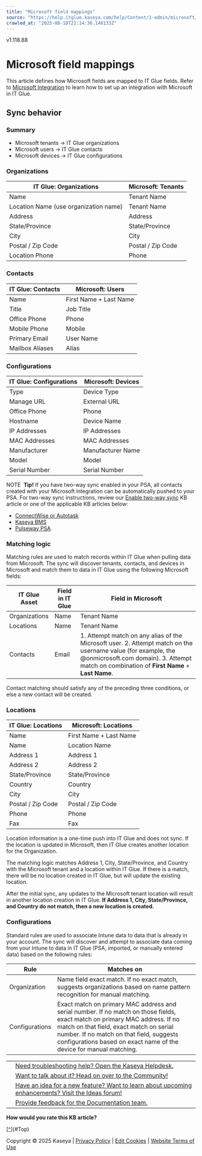 ```yaml
---
title: "Microsoft field mappings"
source: "https://help.itglue.kaseya.com/help/Content/1-admin/microsoft/microsoft-field-mapping.html"
crawled_at: "2025-08-18T21:14:36.148133Z"
---
```


v1.118.88

# Microsoft field mappings

This article defines how Microsoft fields are mapped to IT Glue fields. Refer to [Microsoft Integration](microsoft-integration.html) to learn how to set up an integration with Microsoft in IT Glue.

## Sync behavior

### Summary

* Microsoft tenants → IT Glue organizations
* Microsoft users → IT Glue contacts
* Microsoft devices → IT Glue configurations

### Organizations

| IT Glue: Organizations | Microsoft: Tenants |
| --- | --- |
| Name | Tenant Name |
| Location Name (use organization name) | Tenant Name |
| Address | Address |
| State/Province | State/Province |
| City | City |
| Postal / Zip Code | Postal / Zip Code |
| Location Phone | Phone |

### Contacts

| IT Glue: Contacts | Microsoft: Users |
| --- | --- |
| Name | First Name + Last Name |
| Title | Job Title |
| Office Phone | Phone |
| Mobile Phone | Mobile |
| Primary Email | User Name |
| Mailbox Aliases | Alias |

### Configurations

| IT Glue: Configurations | Microsoft: Devices |
| --- | --- |
| Type | Device Type |
| Manage URL | External URL |
| Office Phone | Phone |
| Hostname | Device Name |
| IP Addresses | IP Addresses |
| MAC Addresses | MAC Addresses |
| Manufacturer | Manufacturer Name |
| Model | Model |
| Serial Number | Serial Number |

NOTE  **Tip!** If you have two-way sync enabled in your PSA, all contacts created with your Microsoft integration can be automatically pushed to your PSA. For two-way sync instructions, review our [Enable two-way sync](../psa-integrations/enabling-two-way-sync.html) KB article or one of the applicable KB articles below:

* [ConnectWise or Autotask](../psa-integrations/integrating-with-autotask.html)
* [Kaseya BMS](../psa-integrations/enabling-kaseya-bms-two-way-sync.html)
* [Pulseway PSA](../psa-integrations/pulseway-psa-two-way-sync.html)

### Matching logic

Matching rules are used to match records within IT Glue when pulling data from Microsoft. The sync will discover tenants, contacts, and devices in Microsoft and match them to data in IT Glue using the following Microsoft fields:

| IT Glue Asset | Field in IT Glue | Field in Microsoft |
| --- | --- | --- |
| Organizations | Name | Tenant Name |
| Locations | Name | Tenant Name |
| Contacts | Email | 1. Attempt match on any alias of the Microsoft user. 2. Attempt match on the username value (for example, the @onmicrosoft.com domain). 3. Attempt match on combination of **First Name** + **Last Name**. |

Contact matching should satisfy any of the preceding three conditions, or else a new contact will be created.

### Locations

| IT Glue: Locations | Microsoft: Locations |
| --- | --- |
| Name | First Name + Last Name |
| Name | Location Name |
| Address 1 | Address 1 |
| Address 2 | Address 2 |
| State/Province | State/Province |
| Country | Country |
| City | City |
| Postal / Zip Code | Postal / Zip Code |
| Phone | Phone |
| Fax | Fax |

Location information is a one-time push into IT Glue and does not sync. If the location is updated in Microsoft, then IT Glue creates another location for the Organization.

The matching logic matches Address 1, City, State/Province, and Country with the Microsoft tenant and a location within IT Glue. If there is a match, there will be no location created in IT Glue, but will update the existing location.

After the initial sync, any updates to the Microsoft tenant location will result in another location creation in IT Glue. **If Address 1, City, State/Province, and Country do not match, then a new location is created.**

### Configurations

Standard rules are used to associate Intune data to data that is already in your account. The sync will discover and attempt to associate data coming from your Intune to data in IT Glue (PSA, imported, or manually entered data) based on the following rules:

| Rule | Matches on |
| --- | --- |
| Organization | Name field exact match. If no exact match, suggests organizations based on name pattern recognition for manual matching. |
| Configurations | Exact match on primary MAC address and serial number. If no match on those fields, exact match on primary MAC address. If no match on that field, exact match on serial number. If no match on that field, suggests configurations based on exact name of the device for manual matching. |

|  |  |
| --- | --- |
|  | [Need troubleshooting help? Open the Kaseya Helpdesk.](https://helpdesk.kaseya.com/) |
|  | [Want to talk about it? Head on over to the Community!](https://community.kaseya.com/it-operations) |
|  | [Have an idea for a new feature? Want to learn about upcoming enhancements? Visit the Ideas forum!](https://community.kaseya.com/ideas/categories/ITGlue-ideas-portal) |
|  | [Provide feedback for the Documentation team.](javascript:(function()%7BSendLinkByMail()%3B%7D)()%3B) |

**How would you rate this KB article?**

[[^](#Top)](#Top)

Copyright © 2025 Kaseya | [Privacy Policy](https://www.kaseya.com/legal/kaseya-privacy-statement/) | [Edit Cookies](#) | [Website Terms of Use](https://www.kaseya.com/legal/website-terms-of-use/)
